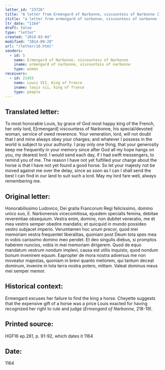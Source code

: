```yaml
---
letter_id: "23726"
title: "A letter from Ermengard of Narbonne, viscountess of Narbonne (1164)"
ititle: "a letter from ermengard of narbonne, viscountess of narbonne (1164)"
ltr_date: "1164"
draft: false
type: "letter"
created: "2014-03-04"
modified: "2014-09-28"
url: "/letter/16.html"
senders:
  - id: 5
    name: Ermengard of Narbonne, viscountess of Narbonne
    iname: ermengard of narbonne, viscountess of narbonne
    type: woman
receivers:
  - id: 21455
    name: Louis VII, King of France
    iname: louis vii, king of france
    type: people
---
```

<h2> Translated letter:</h2>To most honorable Louis, by grace of God most happy king of the French, her only lord, E[rmengard] viscountess of Narbonne, his special/devoted woman, service of owed reverence.  Your veneration, lord, will not doubt that I and mine always obey your charges; and whatever I possess in the world is subject to your authority.  I pray only one thing, that your generosity keep me frequently in your memory since after God all my hope hangs on you, my dearest lord.  I would send each day, if I had swift messengers, to remind you of me.
The reason I have not yet fulfilled your charge about the horse is that I have not yet found a good horse.  So let your majesty not be moved against me over the delay, since as soon as I can I shall send the best I can find in our land to suit such a lord.  May my lord fare well, always remembering me.
<h2 class="mt-4"> Original letter:</h2>Honorabilissimo Ludovico, Dei gratia Francorum Regi felicissimo, domino unico suo, E. Narbonensis vicecomitissa, ejusdem specialis femina, debitae reverentiae obsequium.
Vestra enim, domine, non dubitet veneratio, me et mea vestris semper obedire mandatis; et quicquid in mundo possideo vestro subjacet imperio. Verumtamen hoc unum precor, quod mei memoriam vestra frequentet liberalitas, quoniam post Deum tota spes mea in vobis carissimo domino meo pendet. Et deo singulis diebus, si promptos haberem nuncios, vobis in mei memoriam dirigerem. Quod de equo mandatum vestrum nondum implevi, causa est utilis inquisto, quod nondum bonum invenirem equum. Eapropter de mora nostra adversus me non moveatur majestas, quoniam in brevi quanto meliorem, qui tantum deceat dominum, invenire in tota terra nostra potero, mittam. Valeat dominus meus mei semper memor.
<h2 class="mt-4"> Historical context:</h2><p>Ermengard excuses her failure to find the king a horse. Cheyette suggests that the expensive gift of a horse was a price Louis exacted for having recognized her right to rule and judge (<em>Ermengard of Narbonne,</em> 218-19).</p><h2 class="mt-4"> Printed source:</h2>HGF16 ep.281, p. 91-92, which dates it 1164
<h2 class="mt-4"> Date:</h2>1164